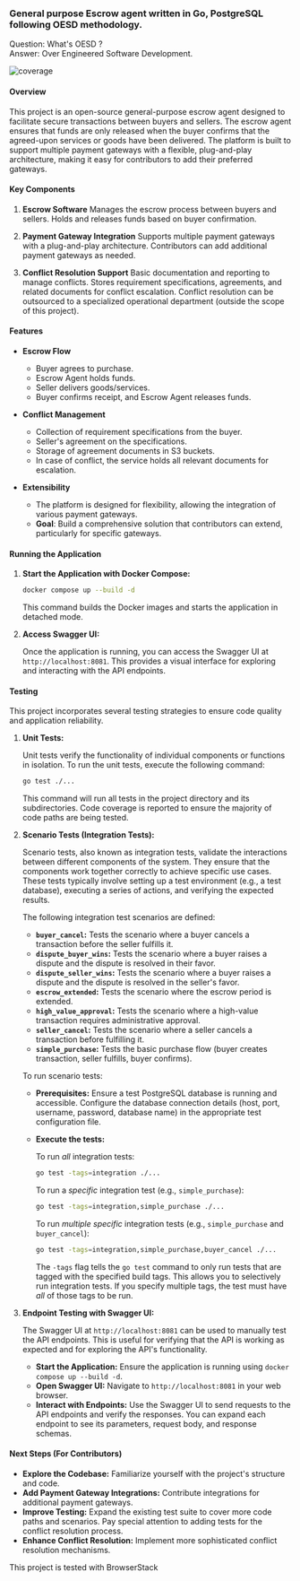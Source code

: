 ### General purpose Escrow agent written in Go, PostgreSQL following OESD methodology.

Question: What's OESD ? \
Answer: Over Engineered Software Development.

![coverage](https://img.shields.io/endpoint?url=https://raw.githubusercontent.com/org-45/escrow-agent/main/badge.json)

#### Overview
This project is an open-source general-purpose escrow agent designed to facilitate secure transactions between buyers and sellers. The escrow agent ensures that funds are only released when the buyer confirms that the agreed-upon services or goods have been delivered. The platform is built to support multiple payment gateways with a flexible, plug-and-play architecture, making it easy for contributors to add their preferred gateways.

#### Key Components
1. **Escrow Software**
   Manages the escrow process between buyers and sellers.
   Holds and releases funds based on buyer confirmation.

2. **Payment Gateway Integration**
   Supports multiple payment gateways with a plug-and-play architecture.
   Contributors can add additional payment gateways as needed.

3. **Conflict Resolution Support**
   Basic documentation and reporting to manage conflicts.
   Stores requirement specifications, agreements, and related documents for conflict escalation.
   Conflict resolution can be outsourced to a specialized operational department (outside the scope of this project).

#### Features
- **Escrow Flow**
  - Buyer agrees to purchase.
  - Escrow Agent holds funds.
  - Seller delivers goods/services.
  - Buyer confirms receipt, and Escrow Agent releases funds.

- **Conflict Management**
  - Collection of requirement specifications from the buyer.
  - Seller's agreement on the specifications.
  - Storage of agreement documents in S3 buckets.
  - In case of conflict, the service holds all relevant documents for escalation.

- **Extensibility**
  - The platform is designed for flexibility, allowing the integration of various payment gateways.
  - **Goal**: Build a comprehensive solution that contributors can extend, particularly for specific gateways.

#### Running the Application

1.  **Start the Application with Docker Compose:**

    ```bash
    docker compose up --build -d
    ```

    This command builds the Docker images and starts the application in detached mode.

2.  **Access Swagger UI:**

    Once the application is running, you can access the Swagger UI at `http://localhost:8081`.  This provides a visual interface for exploring and interacting with the API endpoints.

#### Testing

This project incorporates several testing strategies to ensure code quality and application reliability.

1.  **Unit Tests:**

    Unit tests verify the functionality of individual components or functions in isolation.  To run the unit tests, execute the following command:

    ```bash
    go test ./...
    ```

    This command will run all tests in the project directory and its subdirectories. Code coverage is reported to ensure the majority of code paths are being tested.

2.  **Scenario Tests (Integration Tests):**

    Scenario tests, also known as integration tests, validate the interactions between different components of the system. They ensure that the components work together correctly to achieve specific use cases.  These tests typically involve setting up a test environment (e.g., a test database), executing a series of actions, and verifying the expected results.

    The following integration test scenarios are defined:

    *   **`buyer_cancel`:** Tests the scenario where a buyer cancels a transaction before the seller fulfills it.
    *   **`dispute_buyer_wins`:** Tests the scenario where a buyer raises a dispute and the dispute is resolved in their favor.
    *   **`dispute_seller_wins`:** Tests the scenario where a buyer raises a dispute and the dispute is resolved in the seller's favor.
    *   **`escrow_extended`:** Tests the scenario where the escrow period is extended.
    *   **`high_value_approval`:** Tests the scenario where a high-value transaction requires administrative approval.
    *   **`seller_cancel`:** Tests the scenario where a seller cancels a transaction before fulfilling it.
    *   **`simple_purchase`:** Tests the basic purchase flow (buyer creates transaction, seller fulfills, buyer confirms).

    To run scenario tests:

    *   **Prerequisites:** Ensure a test PostgreSQL database is running and accessible. Configure the database connection details (host, port, username, password, database name) in the appropriate test configuration file.
    *   **Execute the tests:**

        To run *all* integration tests:

        ```bash
        go test -tags=integration ./...
        ```

        To run a *specific* integration test (e.g., `simple_purchase`):

        ```bash
        go test -tags=integration,simple_purchase ./...
        ```

        To run *multiple specific* integration tests (e.g., `simple_purchase` and `buyer_cancel`):

         ```bash
        go test -tags=integration,simple_purchase,buyer_cancel ./...
        ```

        The `-tags` flag tells the `go test` command to only run tests that are tagged with the specified build tags. This allows you to selectively run integration tests.  If you specify multiple tags, the test must have *all* of those tags to be run.

3.  **Endpoint Testing with Swagger UI:**

    The Swagger UI at `http://localhost:8081` can be used to manually test the API endpoints. This is useful for verifying that the API is working as expected and for exploring the API's functionality.

    *   **Start the Application:** Ensure the application is running using `docker compose up --build -d`.
    *   **Open Swagger UI:** Navigate to `http://localhost:8081` in your web browser.
    *   **Interact with Endpoints:** Use the Swagger UI to send requests to the API endpoints and verify the responses. You can expand each endpoint to see its parameters, request body, and response schemas.

#### Next Steps (For Contributors)

*   **Explore the Codebase:** Familiarize yourself with the project's structure and code.
*   **Add Payment Gateway Integrations:** Contribute integrations for additional payment gateways.
*   **Improve Testing:** Expand the existing test suite to cover more code paths and scenarios.  Pay special attention to adding tests for the conflict resolution process.
*   **Enhance Conflict Resolution:** Implement more sophisticated conflict resolution mechanisms.

This project is tested with BrowserStack